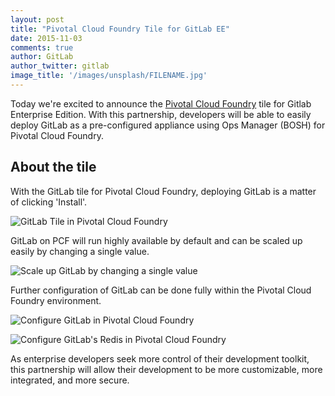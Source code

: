 ```yaml
---
layout: post
title: "Pivotal Cloud Foundry Tile for GitLab EE"
date: 2015-11-03
comments: true
author: GitLab
author_twitter: gitlab
image_title: '/images/unsplash/FILENAME.jpg'
---
```


Today we're excited to announce the [Pivotal Cloud Foundry](https://pivotal.io/platform/press-release/go-from-idea-to-production-in-less-than-a-day) tile for Gitlab Enterprise Edition.
With this partnership, developers will be able to easily deploy GitLab as a pre-configured
appliance using Ops Manager (BOSH) for Pivotal Cloud Foundry.

<!-- more -->

## About the tile

With the GitLab tile for Pivotal Cloud Foundry,
deploying GitLab is a matter of clicking 'Install'.

![GitLab Tile in Pivotal Cloud Foundry](/images/pcf/pcf.png)

GitLab on PCF will run highly available by default and can be scaled up
easily by changing a single value.

![Scale up GitLab by changing a single value](/images/pcf/ha.png)

Further configuration of GitLab can be done fully within the Pivotal Cloud
Foundry environment.

![Configure GitLab in Pivotal Cloud Foundry](/images/pcf/configure1.png)

![Configure GitLab's Redis in Pivotal Cloud Foundry](/images/pcf/configure3.png)

As enterprise developers seek more control of their development toolkit, this partnership 
will allow their development to be more customizable, more integrated, and more secure. 
